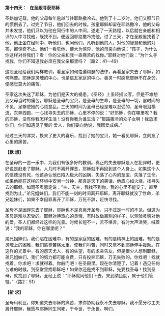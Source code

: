 **第十四天：   在圣殿寻获耶稣**

圣路加记载，他的父母每年逾越节往耶路撒冷去。他到了十二岁时，他们又照节日的惯例去了。过完了节日，他们回去的时候，孩童耶稣却留在耶路撒冷，他的父母并未发觉，他们只以为他在同行中的人中间。遂走了一天路程，以后就在亲戚和相识的人中寻找他，既找不到，便返回耶路撒冷找他。过了三天，才在圣殿里找着了他，他正坐在经师中，听他们，也问他们，凡听到他的人，对他的智慧和他的对答，都惊奇不止。他们一看见他，便大为惊异，他的母亲向他说：“孩子，为什么你这样对待我们？看！你的父亲和我一直痛苦的找你。”耶稣对他们说：“为什么寻找我，你们不知道我必须在我父亲那里吗？（路2：41—49）

这段圣经给我们两样教训，看圣家如何恪遵梅瑟的法律，再看圣家失去了耶稣，如何痛苦。耶稣是灵魂的中心，也是信友家庭的中心。善灵一时感觉耶稣不在身旁，便感觉莫大的痛苦。

圣家这次失迷了耶稣，为他们是天大的祸患。《圣经》上虽轻描淡写，但是不难想到父母当时的痛苦，耶稣是圣母的宝贝，是圣母的生命，是圣母的一切，霎时间的不见，足够使她的心烦意乱。三天的时间为圣母已经是难以忍受的，圣母眼泪横流，东奔西跑，一心找寻失去的耶稣，心里不停的说：“好耶稣，你在哪里呢？我的耶稣，没有你我怎样生活！没有你我为谁生活？“耶路撒冷的众子女啊！我恳求你们，你们如遇见了我的 爱人，你们要向他说，我因爱成病。”

经过三天的涕哭，换来了更大的喜乐，找到了她的宝贝，她一看见耶稣，立刻忘了心里的痛苦。

**【默 想】**

在圣母的一苦一乐中，为我们有很多好的教训。真正的失去耶稣是人在犯罪时，更好说是赶走了耶稣。人几时不离开罪恶，耶稣就不再回到这个人身上。如果这个人的信德没有死，他该承认他已陷入极大的凶祸，失落了心内的至宝，失落了生命。如果他能在这样的环境中安闲一分钟，那真是天下的笑话，他应心如火烧，找寻失去的耶稣。如同圣奥思定说：“主，天主，我找不到你，我的心里不能安宁，直至找到为止。”弟兄姐妹们，我们不能一刻的时间离开耶稣，离开耶稣就没了性命，弟兄姐妹们，如果不幸因罪离开了耶稣，万死不辞，赶快寻找。

圣母不是因罪失去了耶稣，耶稣也不是真离开圣母，只不过是一时的不见，但这为圣母是难以忍受的。耶稣对待热心的灵魂，有时故做离别的样子，以测验灵魂对他的爱。圣人们都经过这样的光景。时候长短不一，苦不堪言，有时大声涕哭，喊着说：“我的耶稣，你在哪里呢？”

弟兄姐妹们，我们陷在困难中，有的是家庭的困难，有的是精神上的困难，有的是灵魂上的困难，我们感觉苦痛太重，使我们叫苦，同时又觉不到耶稣伸手援助。在这样的光景中，有的怨天尤人，有的失望，有的求亲告友，但是很少人想到耶稣，弟兄姐妹们，我们的努力都可能白费，只有投奔耶稣，万无失败的。你找吧！找就找着。你求吧！求就得着。你敲门吧！在圣殿里。现在你清楚了，记着！遇见任何苦难的时候，到圣堂里找耶稣吧！如果你还是找不到耶稣，先要找圣母！找到圣母，就找到了耶稣。圣经上说：“耶稣就同他们下去，来到纳匝肋，属于他们管辖。”（路2：51）

**【祈 求】**

圣母玛利亚，你知道失去耶稣的痛苦，求你协助我永不失去耶稣。我不愿分秒工夫离开耶稣，我愿与耶稣同生同死，于今世，于永世。啊们。